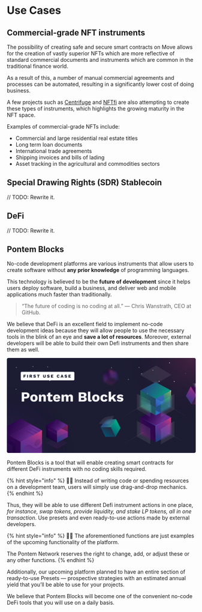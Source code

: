 # Use Cases

## Commercial-grade NFT instruments

The possibility of creating safe and secure smart contracts on Move allows for the creation of vastly superior NFTs which are more reflective of standard commercial documents and instruments which are common in the traditional finance world.

As a result of this, a number of manual commercial agreements and processes can be automated, resulting in a significantly lower cost of doing business.

A few projects such as [Centrifuge](https://medium.com/centrifuge/introducing-business-nfts-financial-business-documents-as-tokens-on-decentralized-networks-ec4b773f7ec5) and [NFTfi](https://nftfi.medium.com/the-nftfi-promissory-note-tokenizing-loans-as-nfts-erc721-e0dd9bbc7a8c) are also attempting to create these types of instruments, which highlights the growing maturity in the NFT space.

Examples of commercial-grade NFTs include:

* Commercial and large residential real estate titles
* Long term loan documents
* International trade agreements
* Shipping invoices and bills of lading
* Asset tracking in the agricultural and commodities sectors

## Special Drawing Rights (SDR) Stablecoin

// TODO: Rewrite it.

## DeFi

// TODO: Rewrite it.

## Pontem Blocks

No-code development platforms are various instruments that allow users to create software without **any prior knowledge** of programming languages.

This technology is believed to be the **future of development** since it helps users deploy software, build a business, and deliver web and mobile applications much faster than traditionally.

> “The future of coding is no coding at all.” 
> — Chris Wanstrath, CEO at GitHub.

We believe that DeFi is an excellent field to implement no-code development ideas because they will allow people to use the necessary tools in the blink of an eye and **save a lot of resources**. Moreover, external developers will be able to build their own Defi instruments and then share them as well.

![Pontem Blocks](../assets/illustrations/pontem_blocks.png "Pontem Blocks")

Pontem Blocks is a tool that will enable creating smart contracts for different DeFi instruments with no coding skills required.

{% hint style="info" %}
🧙‍♂️ Instead of writing code or spending resources on a development team, users will simply use drag-and-drop mechanics.
{% endhint %}

Thus, they will be able to use different Defi instrument actions in one plaсe, _for instance, swap tokens, provide liquidity, and stake LP tokens, all in one transaction_. Use presets and even ready-to-use actions made by external developers.

{% hint style="info" %}
🧙‍♂️ The aforementioned functions are just examples of the upcoming functionality of the platform. 

The Pontem Network reserves the right to change, add, or adjust these or any other functions.
{% endhint %}

Additionally, our upcoming platform planned to have an entire section of ready-to-use Presets — prospective strategies with an estimated annual yield that you’ll be able to use for your projects.

We believe that Pontem Blocks will become one of the convenient no-code DeFi tools that you will use on a daily basis.
